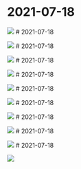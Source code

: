# 2021-07-18

<page-tags text="发布于：2021-07-18"></page-tags>

<image-container>
  <img src="./pictures/IMG_20210718_183413.jpg"/>
</image-container># 2021-07-18

<page-tags text="发布于：2021-07-18"></page-tags>

<image-container>
  <img src="./pictures/IMG_20210718_183520.jpg"/>
</image-container># 2021-07-18

<page-tags text="发布于：2021-07-18"></page-tags>

<image-container>
  <img src="./pictures/IMG_20210718_183628.jpg"/>
</image-container># 2021-07-18

<page-tags text="发布于：2021-07-18"></page-tags>

<image-container>
  <img src="./pictures/IMG_20210718_183921.jpg"/>
</image-container># 2021-07-18

<page-tags text="发布于：2021-07-18"></page-tags>

<image-container>
  <img src="./pictures/IMG_20210718_183939.jpg"/>
</image-container># 2021-07-18

<page-tags text="发布于：2021-07-18"></page-tags>

<image-container>
  <img src="./pictures/IMG_20210718_183954.jpg"/>
</image-container># 2021-07-18

<page-tags text="发布于：2021-07-18"></page-tags>

<image-container>
  <img src="./pictures/IMG_20210718_184026.jpg"/>
</image-container># 2021-07-18

<page-tags text="发布于：2021-07-18"></page-tags>

<image-container>
  <img src="./pictures/IMG_20210718_184032.jpg"/>
</image-container># 2021-07-18

<page-tags text="发布于：2021-07-18"></page-tags>

<image-container>
  <img src="./pictures/IMG_20210718_184046.jpg"/>
</image-container># 2021-07-18

<page-tags text="发布于：2021-07-18"></page-tags>

<image-container>
  <img src="./pictures/IMG_20210718_184118.jpg"/>
</image-container>